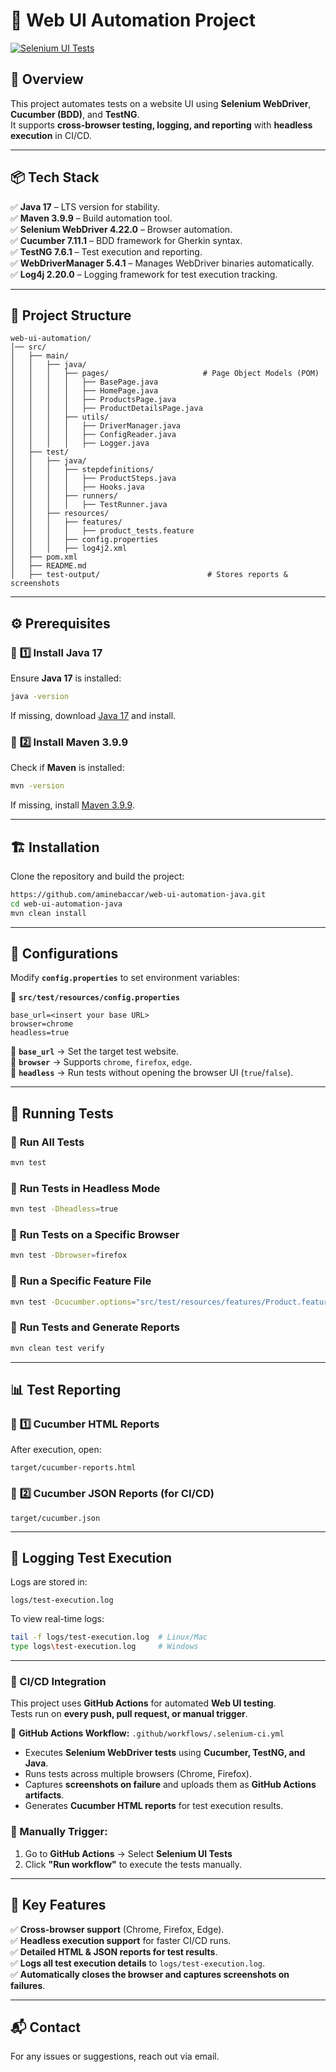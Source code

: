 
# 🚀 Web UI Automation Project

[![Selenium UI Tests](https://github.com/aminebaccar/web-ui-automation-java/actions/workflows/.selenium-ci.yml/badge.svg)](https://github.com/aminebaccar/web-ui-automation-java/actions/workflows/.selenium-ci.yml)

## 📌 Overview  
This project automates tests on a website UI using **Selenium WebDriver**, **Cucumber (BDD)**, and **TestNG**.  
It supports **cross-browser testing, logging, and reporting** with **headless execution** in CI/CD.

---

## 📦 Tech Stack  
✅ **Java 17** – LTS version for stability.  
✅ **Maven 3.9.9** – Build automation tool.  
✅ **Selenium WebDriver 4.22.0** – Browser automation.  
✅ **Cucumber 7.11.1** – BDD framework for Gherkin syntax.  
✅ **TestNG 7.6.1** – Test execution and reporting.  
✅ **WebDriverManager 5.4.1** – Manages WebDriver binaries automatically.  
✅ **Log4j 2.20.0** – Logging framework for test execution tracking.  

---

## 📂 Project Structure  

```
web-ui-automation/
│── src/
│   ├── main/
│   │   ├── java/
│   │   │   ├── pages/                     # Page Object Models (POM)
│   │   │   │   ├── BasePage.java
│   │   │   │   ├── HomePage.java
│   │   │   │   ├── ProductsPage.java
│   │   │   │   ├── ProductDetailsPage.java
│   │   │   ├── utils/
│   │   │   │   ├── DriverManager.java
│   │   │   │   ├── ConfigReader.java
│   │   │   │   ├── Logger.java
│   ├── test/
│   │   ├── java/
│   │   │   ├── stepdefinitions/
│   │   │   │   ├── ProductSteps.java
│   │   │   │   ├── Hooks.java
│   │   │   ├── runners/
│   │   │   │   ├── TestRunner.java
│   │   ├── resources/
│   │   │   ├── features/
│   │   │   │   ├── product_tests.feature
│   │   │   ├── config.properties
│   │   │   ├── log4j2.xml
│   ├── pom.xml
│   ├── README.md
│   ├── test-output/                        # Stores reports & screenshots
```

---

## ⚙️ **Prerequisites**  

### 🔹 **1️⃣ Install Java 17**  
Ensure **Java 17** is installed:
```bash
java -version
```
If missing, download [Java 17](https://adoptium.net/) and install.

### 🔹 **2️⃣ Install Maven 3.9.9**
Check if **Maven** is installed:
```bash
mvn -version
```
If missing, install [Maven 3.9.9](https://maven.apache.org/download.cgi).

---

## 🏗 **Installation**
Clone the repository and build the project:
```bash
https://github.com/aminebaccar/web-ui-automation-java.git
cd web-ui-automation-java
mvn clean install
```

---

## **📝 Configurations**
Modify **`config.properties`** to set environment variables:

📂 **`src/test/resources/config.properties`**
```properties
base_url=<insert your base URL>
browser=chrome
headless=true
```
🔹 **`base_url`** → Set the target test website.  
🔹 **`browser`** → Supports `chrome`, `firefox`, `edge`.  
🔹 **`headless`** → Run tests without opening the browser UI (`true`/`false`).

---

## 🚀 **Running Tests**
### 🔹 **Run All Tests**
```bash
mvn test
```

### 🔹 **Run Tests in Headless Mode**
```bash
mvn test -Dheadless=true
```

### 🔹 **Run Tests on a Specific Browser**
```bash
mvn test -Dbrowser=firefox
```

### 🔹 **Run a Specific Feature File**
```bash
mvn test -Dcucumber.options="src/test/resources/features/Product.feature"
```

### 🔹 **Run Tests and Generate Reports**
```bash
mvn clean test verify
```

---

## 📊 **Test Reporting**
### 🔹 **1️⃣ Cucumber HTML Reports**
After execution, open:
```
target/cucumber-reports.html
```
### 🔹 **2️⃣ Cucumber JSON Reports (for CI/CD)**
```
target/cucumber.json
```

---

## 📜 **Logging Test Execution**
Logs are stored in:
```
logs/test-execution.log
```
To view real-time logs:
```bash
tail -f logs/test-execution.log  # Linux/Mac
type logs\test-execution.log     # Windows
```

---

### **🔄 CI/CD Integration**  
This project uses **GitHub Actions** for automated **Web UI testing**.  
Tests run on **every push, pull request, or manual trigger**.  

📂 **GitHub Actions Workflow:** `.github/workflows/.selenium-ci.yml`  

- Executes **Selenium WebDriver tests** using **Cucumber, TestNG, and Java**.  
- Runs tests across multiple browsers (Chrome, Firefox).  
- Captures **screenshots on failure** and uploads them as **GitHub Actions artifacts**.  
- Generates **Cucumber HTML reports** for test execution results.  

### **🔹 Manually Trigger:**  
1. Go to **GitHub Actions** → Select **Selenium UI Tests**  
2. Click **"Run workflow"** to execute the tests manually.  

---

## 🎯 **Key Features**
✅ **Cross-browser support** (Chrome, Firefox, Edge).  
✅ **Headless execution support** for faster CI/CD runs.  
✅ **Detailed HTML & JSON reports for test results**.  
✅ **Logs all test execution details** to `logs/test-execution.log`.  
✅ **Automatically closes the browser and captures screenshots on failures**.

---

## 📬 Contact
For any issues or suggestions, reach out via email.
